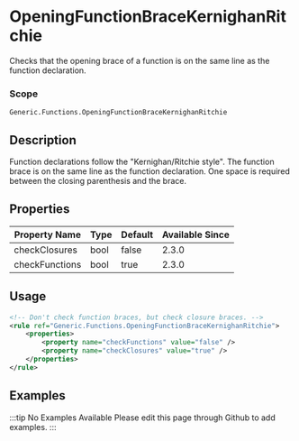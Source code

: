 # OpeningFunctionBraceKernighanRitchie

Checks that the opening brace of a function is on the same line as the function declaration.

### Scope

`Generic.Functions.OpeningFunctionBraceKernighanRitchie`

## Description

Function declarations follow the "Kernighan/Ritchie style". The function brace is on the same line as the function declaration. One space is required between the closing parenthesis and the brace.

## Properties

| Property Name  | Type | Default | Available Since |
| -------------- | ---- | ------- | --------------- |
| checkClosures  | bool | false   | 2.3.0           |
| checkFunctions | bool | true    | 2.3.0           |

## Usage

```xml
<!-- Don't check function braces, but check closure braces. -->
<rule ref="Generic.Functions.OpeningFunctionBraceKernighanRitchie">
    <properties>
        <property name="checkFunctions" value="false" />
        <property name="checkClosures" value="true" />
    </properties>
</rule>
```

## Examples

:::tip No Examples Available
Please edit this page through Github to add examples.
:::